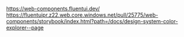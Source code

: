 ﻿https://web-components.fluentui.dev/
https://fluentuipr.z22.web.core.windows.net/pull/25775/web-components/storybook/index.html?path=/docs/design-system-color-explorer--page